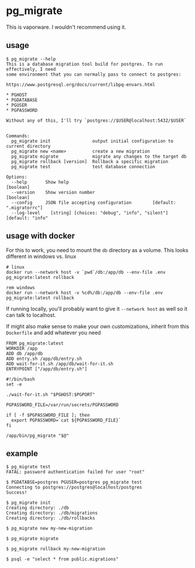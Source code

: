 # pg_migrate

This is vaporware. I wouldn't recommend using it.

## usage

```
$ pg_migrate --help
This is a database migration tool build for postgres. To run effectively, I need
some environment that you can normally pass to connect to postgres:

https://www.postgresql.org/docs/current/libpq-envars.html

* PGHOST
* PGDATABASE
* PGUSER
* PGPASSWORD

Without any of this, I'll try `postgres://$USER@localhost:5432/$USER`


Commands:
  pg_migrate init                output initial configuration to current directory
  pg_migrate new <name>          create a new migration
  pg_migrate migrate             migrate any changes to the target db
  pg_migrate rollback [version]  Rollback a specific migration
  pg_migrate test                test database connection

Options:
  --help       Show help                                               [boolean]
  --version    Show version number                                     [boolean]
  --config     JSON file accepting configuration        [default: ".migratorrc"]
  --log-level    [string] [choices: "debug", "info", "silent"] [default: "info"
```

## usage with docker

For this to work, you need to mount the `db` directory as a volume. This looks different in windows vs. linux

```
# linux
docker run --network host -v `pwd`/db:/app/db --env-file .env pg_migrate:latest rollback

rem windows
docker run --network host -v %cd%/db:/app/db --env-file .env pg_migrate:latest rollback
```

If running locally, you'll probably want to give it `--network host` as well so it can talk to localhost.

If might also make sense to make your own customizations, inherit from this `Dockerfile` and add whatever you need

```
FROM pg_migrate:latest
WORKDIR /app
ADD db /app/db
ADD entry.sh /app/db/entry.sh
ADD wait-for-it.sh /app/db/wait-for-it.sh
ENTRYPOINT ["/app/db/entry.sh"]
```

```
#!/bin/bash
set -e

./wait-for-it.sh "$PGHOST:$PGPORT"

PGPASSWORD_FILE=/var/run/secrets/PGPASSWORD

if [ -f $PGPASSWORD_FILE ]; then
  export PGPASSWORD=`cat ${PGPASSWORD_FILE}`
fi

/app/bin/pg_migrate "$@"
```

## example

```
$ pg_migrate test
FATAL: password authentication failed for user "root"

$ PGDATABSE=postgres PGUSER=postgres pg_migrate test
Connecting to postgres://postgres@localhost/postgres
Success!

$ pg_migrate init
Creating directory: ./db
Creating directory: ./db/migrations
Creating directory: ./db/rollbacks

$ pg_migrate new my-new-migration

$ pg_migrate migrate

$ pg_migrate rollback my-new-migration

$ psql -e "select * from public.migrations"


```
